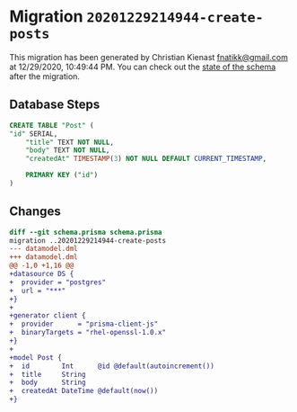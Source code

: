 # Migration `20201229214944-create-posts`

This migration has been generated by Christian Kienast <fnatikk@gmail.com> at 12/29/2020, 10:49:44 PM.
You can check out the [state of the schema](./schema.prisma) after the migration.

## Database Steps

```sql
CREATE TABLE "Post" (
"id" SERIAL,
    "title" TEXT NOT NULL,
    "body" TEXT NOT NULL,
    "createdAt" TIMESTAMP(3) NOT NULL DEFAULT CURRENT_TIMESTAMP,

    PRIMARY KEY ("id")
)
```

## Changes

```diff
diff --git schema.prisma schema.prisma
migration ..20201229214944-create-posts
--- datamodel.dml
+++ datamodel.dml
@@ -1,0 +1,16 @@
+datasource DS {
+  provider = "postgres"
+  url = "***"
+}
+
+generator client {
+  provider      = "prisma-client-js"
+  binaryTargets = "rhel-openssl-1.0.x"
+}
+
+model Post {
+  id        Int      @id @default(autoincrement())
+  title     String
+  body      String
+  createdAt DateTime @default(now())
+}
```


